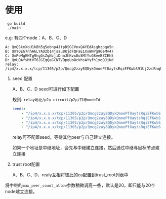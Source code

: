 # 使用
```shell
 go build
 ./main
```
e.g: 有四个node：A、B、C、D

```shell
A: QmQSkmXoU1kBh5q5obnp4JtpDSGCVnxQ4YEdAsghzpqo5n
B: QmYQEG7nhA6LYADzb14jssu8KjdFQFaE1XxWNPg96eMv47
C: QmPeMgEHTg9hgGsZqNzjiDnnJhKvx8o5MfYcGBeeBZCEh5
D: QmUQAfvMtVT6JGEgQaGCNTVDpqUo8ckhsAYyfh1xoQJjKd
relay: /ip4/x.x.x.x/tcp/11305/p2p/Qmcg2zay8QDykQnoePf8aytsRqiEFKwbS91Uj2zcRnqUwv
```

1. seed 配置

   A、B、C、D seed可进行如下配置

   规则: `relay地址/p2p-circuit/p2p/目标nodeId`

   ```yaml
   seeds:
       - "/ip4/x.x.x.x/tcp/11305/p2p/Qmcg2zay8QDykQnoePf8aytsRqiEFKwbS91Uj2zcRnqUwv/p2p-circuit/p2p/QmQSkmXoU1kBh5q5obnp4JtpDSGCVnxQ4YEdAsghzpqo5n"
       - "/ip4/x.x.x.x/tcp/11305/p2p/Qmcg2zay8QDykQnoePf8aytsRqiEFKwbS91Uj2zcRnqUwv/p2p-circuit/p2p/QmYQEG7nhA6LYADzb14jssu8KjdFQFaE1XxWNPg96eMv47"
       - "/ip4/x.x.x.x/tcp/11305/p2p/Qmcg2zay8QDykQnoePf8aytsRqiEFKwbS91Uj2zcRnqUwv/p2p-circuit/p2p/QmPeMgEHTg9hgGsZqNzjiDnnJhKvx8o5MfYcGBeeBZCEh5"
       - "/ip4/x.x.x.x/tcp/11305/p2p/Qmcg2zay8QDykQnoePf8aytsRqiEFKwbS91Uj2zcRnqUwv/p2p-circuit/p2p/QmUQAfvMtVT6JGEgQaGCNTVDpqUo8ckhsAYyfh1xoQJjKd"
   ```

   relay可不配置seed，等待其他peer与自己建立连接。 
 
   如果一个地址是中继地址，会先与中继建立连接，然后通过中继与目标节点建立连接

3. trust root配置

      A、B、C、D、realy互相将彼此的ca配置到trust_root列表中

将中继的`max_peer_count_allow`参数稍微调高一些，默认是20，即只能与20个node建立连接。
